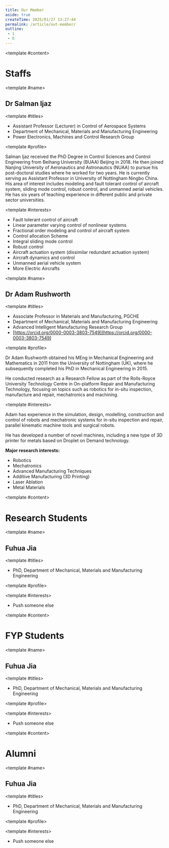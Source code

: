 ```yaml
---
title: Our Member
aside: true
createTime: 2025/01/27 13:27:44
permalink: /article/out-member/
outline: 
 - 1 
 - 6
---
```


<Divider>

<template #content>

# Staffs

</template>

</Divider>

<People img="/images/people/salman-ijaz.webp" email="salman.ijaz@nottingham.edu.cn">

<template #name>

## Dr Salman Ijaz

</template>

<template #titles>

- Assistant Professor (Lecturer) in Control of Aerospace Systems
- Department of Mechanical, Materials and Manufacturing Engineering
- Power Electronics, Machines and Control Research Group

</template>

<template #profile>

Salman Ijaz received the PhD Degree in Control Sciences and Control Engineering from Beihang University (BUAA) Beijing in 2018. He then joined Nanjing University of Aeronautics and Astronautics (NUAA) to pursue his post-doctoral studies where he worked for two years. He is currently serving as Assistant Professor in  University of Nottingham Ningbo China. His area of interest includes modeling and fault tolerant control of aircraft system, sliding mode control, robust control, and unmanned aerial vehicles. He has six years of teaching experience in different public and private sector universities.

</template>

<template #interests>

- Fault tolerant control of aircraft
- Linear parameter varying control of nonlinear systems
- Fractional order modeling and control of aircraft system
- Control allocation Scheme
- Integral sliding mode control
- Robust control
- Aircraft actuation system (dissimilar redundant actuation system)
- Aircraft dynamics and control
- Unmanned aerial vehicle system
- More Electric Aircrafts

</template>

</People>


<People img="/images/people/adam-rushworth.webp" email="Adam.Rushworth@nottingham.edu.cn">

<template #name>

## Dr Adam Rushworth

</template>

<template #titles>

- Associate Professor in Materials and Manufacturing, PGCHE
- Department of Mechanical, Materials and Manufacturing Engineering
- Advanced Intelligent Manufacturing Research Group
- [https://orcid.org/0000-0003-3803-7549](https://orcid.org/0000-0003-3803-7549)

</template>

<template #profile>

Dr Adam Rushworth obtained his MEng in Mechanical Engineering and Mathematics in 2011 from the University of Nottingham (UK), where he subsequently completed his PhD in Mechanical Engineering in 2015.

He conducted research as a Research Fellow as part of the Rolls-Royce University Technology Centre in On-platform Repair and Manufacturing Technology, focusing on topics such as robotics for in-situ inspection, manufacture and repair, mechatronics and machining.
</template>

<template #interests>

Adam has experience in the simulation, design, modelling, construction and control of robots and mechatronic systems for in-situ inspection and repair, parallel kinematic machine tools and surgical robots.


He has developed a number of novel machines, including a new type of 3D printer for metals based on Droplet on Demand technology.


**Major research interests:**
- Robotics
- Mechatronics 
- Advanced Manufacturing Techniques 
- Additive Manufacturing (3D Printing)
- Laser Ablation 
- Metal Materials

</template>

</People>



<Divider>

<template #content>

# Research Students

</template>

</Divider>

<People img="/images/people/fuhua-jia.jpg" email="Fuhua.JIA@nottingham.edu.cn">

<template #name>

## Fuhua Jia

</template>

<template #titles>

- PhD, Department of Mechanical, Materials and Manufacturing Engineering

</template>

<template #profile>


</template>

<template #interests>

- Push someone else

</template>

</People>

<Divider>

<template #content>

# FYP Students

</template>

</Divider>

<People img="/images/people/fuhua-jia.jpg" email="Fuhua.JIA@nottingham.edu.cn">

<template #name>

## Fuhua Jia

</template>

<template #titles>

- PhD, Department of Mechanical, Materials and Manufacturing Engineering

</template>

<template #profile>


</template>

<template #interests>

- Push someone else

</template>

</People>

<Divider>

<template #content>

# Alumni

</template>

</Divider>

<People img="/images/people/fuhua-jia.jpg" email="Fuhua.JIA@nottingham.edu.cn">

<template #name>

## Fuhua Jia

</template>

<template #titles>

- PhD, Department of Mechanical, Materials and Manufacturing Engineering

</template>

<template #profile>


</template>

<template #interests>

- Push someone else

</template>

</People>